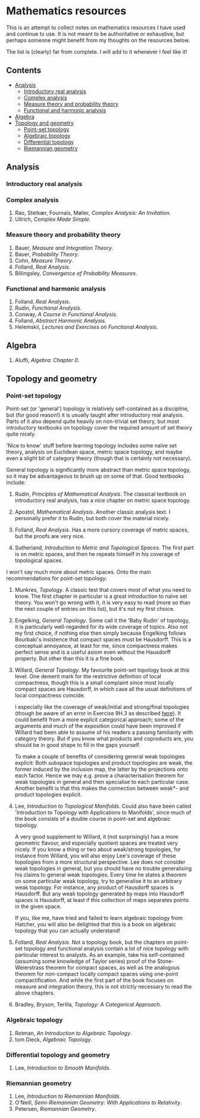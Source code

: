 # Mathematics resources

This is an attempt to collect notes on mathematics resources I have used and continue to use. It is not meant to be authoritative or exhaustive, but perhaps someone might benefit from my thoughts on the resources below.

The list is (clearly) far from complete. I will add to it whenever I feel like it!

## Contents

- [Analysis](#analysis)
  - [Introductory real analysis](#introductory-real-analysis)
  - [Complex analysis](#complex-analysis)
  - [Measure theory and probability theory](#measure-theory-and-probability-theory)
  - [Functional and harmonic analysis](#functional-and-harmonic-analysis)
- [Algebra](#algebra)
- [Topology and geometry](#topology-and-geometry)
  - [Point-set topology](#point-set-topology)
  - [Algebraic topology](#algebraic-topology)
  - [Differential topology](#differential-topology)
  - [Riemannian geometry](#riemannian-geometry)

## Analysis

### Introductory real analysis

### Complex analysis

1. Rao, Stetkær, Fournais, Møller, *Complex Analysis: An Invitation*.
2. Ullrich, *Complex Made Simple*.


### Measure theory and probability theory

1. Bauer, *Measure and Integration Theory*.
2. Bauer, *Probability Theory*.
3. Cohn, *Measure Theory*.
4. Folland, *Real Analysis*.
5. Billingsley, *Convergence of Probability Measures*.

### Functional and harmonic analysis

1. Folland, *Real Analysis*.
1. Rudin, *Functional Analysis*.
3. Conway, *A Course in Functional Analysis*.
4. Folland, *Abstract Harmonic Analysis*.
5. Helemskii, *Lectures and Exercises on Functional Analysis*.

## Algebra

1. Aluffi, *Algebra: Chapter 0*.

## Topology and geometry

### Point-set topology

Point-set (or 'general') topology is relatively self-contained as a discipline, but (for good reason!) it is usually taught after introductory real analysis. Parts of it also depend quite heavily on non-trivial set theory, but most introductory textbooks on topology cover the required amount of set theory quite nicely.

'Nice to know' stuff before learning topology includes some naïve set theory, analysis on Euclidean space, metric space topology, and maybe even a slight bit of category theory (though that is certainly not necessary).

General topology is significantly more abstract than metric space topology, so it may be advantageous to brush up on some of that. Good textbooks include:

1. Rudin, *Principles of Mathematical Analysis*. The classical textbook on introductory real analysis, has a nice chapter on metric space topology.

2. Apostol, *Mathematical Analysis*. Another classic analysis text. I personally prefer it to Rudin, but both cover the material nicely.

3. Folland, *Real Analysis*. Has a more cursory coverage of metric spaces, but the proofs are very nice.

4. Sutherland, *Introduction to Metric and Topological Spaces*. The first part is on metric spaces, and then he repeats himself in his coverage of topological spaces.

I won't say much more about metric spaces. Onto the main recommendations for point-set topology:

1. Munkres, *Topology*. A classic test that covers most of what you need to know. The first chapter in particular is a great introduction to naïve set theory. You won't go wrong with it, it is very easy to read (more so than the next couple of entries on this list), but it's not my first choice.

2. Engelking, *General Topology*. Some call it the 'Baby Rudin' of topology, it is particularly well-regarded for its wide coverage of topics. Also not my first choice, if nothing else then simply because Engelking follows Bourbaki's insistence that compact spaces must be Hausdorff. This is a conceptual annoyance, at least for me, since compactness makes perfect sense and is a useful axiom even without the Hausdorff property. But other than this it is a fine book.

3. Willard, *General Topology*. My favourite point-set topology book at this level. One demerit mark for the restrictive definition of local compactness, though this is a small complaint since most locally compact spaces are Hausdorff, in which case all the usual definitions of local compactness coincide.

    I especially like the coverage of weak/initial and strong/final topologies (though be aware of an error in Exercise 9H.3 as described [here](https://math.stackexchange.com/questions/2370532/can-a-set-be-homeomorphic-to-a-quotient-map-from-itself-making-sense-of-a-probl/)). It could benefit from a more explicit categorical approach; some of the arguments and much of the exposition could have been improved if Willard had been able to assume of his readers a passing familiarity with category theory. But if you know what products and coproducts are, you should be in good shape to fill in the gaps yourself.

    To make a couple of benefits of considering general weak topologies explicit: Both subspace topologies and product topologies are weak, the former induced by the inclusion map, the latter by the projections onto each factor. Hence we may e.g. prove a characterisation theorem for weak topologies in general and then specialise to each particular case. Another benefit is that this makes the connection between weak\*- and product topologies explicit.

4. Lee, *Introduction to Topological Manifolds*. Could also have been called 'Introduction to Topology with Applications to Manifolds', since much of the book consists of a double course in point-set and algebraic topology.

    A very good supplement to Willard, it (not surprisingly) has a more geometric flavour, and especially quotient spaces are treated very nicely. If you know a thing or two about weak/strong topologies, for instance from Willard, you will also enjoy Lee's coverage of these topologies from a more structural perspective. Lee does not consider weak topologies in general, but you should have no trouble generalising his claims to general weak topologies. Every time he states a theorem on some particular weak topology, try to generalise it to an arbitrary weak topology. For instance, any product of Hausdorff spaces is Hausdorff. But any weak topology generated by maps into Hausdorff spaces is Hausdorff, at least if this collection of maps separates points in the given space.

    If you, like me, have tried and failed to learn algebraic topology from Hatcher, you will also be delighted that this is a book on algebraic topology that you can actually understand!

5. Folland, *Real Analysis*. Not a topology book, but the chapters on point-set topology and functional analysis contain a lot of nice topology with particular interest to analysts. As an example, take his self-contained (assuming some knowledge of Taylor series) proof of the Stone-Weierstrass theorem for compact spaces, as well as the analogous theorem for non-compact locally compact spaces using one-point compactification. And while the first part of the book focuses on measure and integration theory, this is not strictly necessary to read the above chapters.

6. Bradley, Bryson, Terilla, *Topology: A Categorical Approach*.

### Algebraic topology

1. Rotman, *An Introduction to Algebraic Topology*.
2. tom Dieck, *Algebraic Topology*.

### Differential topology and geometry

1. Lee, *Introduction to Smooth Manifolds*.

### Riemannian geometry

1. Lee, *Introduction to Riemannian Manifolds*.
2. O'Neill, *Semi-Riemannian Geometry: With Applications to Relativity*.
3. Petersen, *Riemannian Geometry*.